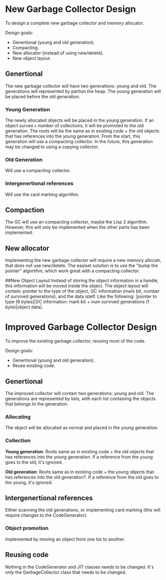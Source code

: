 New Garbage Collector Design
============================
To design a complete new garbage collector and memory allocator.

Design goals:
* Genertional (young and old generation).
* Compacting.
* New allocator (instead of using new/delete).
* New object layout.

## Genertional
The new garbage collector will have two generations: young and old. The generations will represented by partion the heap.
The young generation will be placed before the old generation.

### Young Generation
The newly allocated objects will be placed in the young generation. If an object surves `x` number of collections, it will be promoted to the old generation.
The roots will be the same as in existing code + the old objects that has references into the young generation.
From the start, this generation will use a compacting collector. In the future, this generation may be changed to using a copying collector. 

### Old Generation
Will use a compacting collector.

### Intergenertional references
Will use the card marking algorithm.

## Compaction
The GC will use an compacting collector, maybe the Lisp 2 algorithm. However, this will only be implemented when the other parts has been implemented.

## New allocator
Implementing the new garbage collector will require a new memory allocatr, that does not use new/delete. The easiset solution is to use the "bump the pointer" algortihm, 
which work great with a compacting collector.

##New Object Layout
Instead of storing the object information in a handle, this information will be moved inside the object. The object layout will contain: pointer to the type of the object, GC information (mark bit, number of survived generations), and the data istelf.
Like the following: |pointer to type (8 bytes)|GC information: mark bit + num survived generations (1 byte)|object data|.

Improved Garbage Collector Design
=================================
To improve the existing garbage collector, reusing most of the code.

Design goals:
* Genertional (young and old generation).
* Reuse existing code.

## Genertional
The improved collector will contain two generations: young and old.
The generations are represented by lists, with each list containing the objects that belongs to the generation.

### Allocating
The object will be allocated as normal and placed in the young generation.

### Collection
__Young generation__: Roots same as in existing code + the old objects that has references into the young generation.
If a reference from the young goes to the old, it's ignored.

__Old generation__: Roots same as in existing code + the young objects that has references into the old generation?.
If a reference from the old goes to the young, it's ignored.

## Intergenertional references
Either scanning the old generations, or implementing card marking (this will require changes to the CodeGenerator).

### Object promotion
Implemented by moving an object from one list to another.

## Reusing code
Nothing in the CodeGenerator and JIT classes needs to be changed. It's only the GarbageCollector class that needs to be changed.


